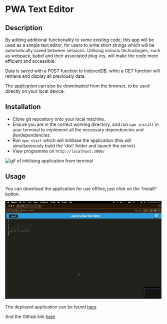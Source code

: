 # PWA Text Editor

## Description

By adding additional functionality to some existing code, this app will be used as a simple text editor, for users to write short strings which will be automatically saved between sessions. Utilising various technologies, such as webpack, babel and their associated plug-ins, will make the code more efficient and accessible.

Data is saved with a POST function to IndexedDB, while a GET function will retrieve and display all previously data.

The application can also be downloaded from the browser, to be used directly on your local device.

## Installation

- Clone git repository onto your local machine.
- Ensure you are in the correct working directory, and run `npm install` in your terminal to implement all the necessary dependencies and devdependencies.
- Run `npm start` which will initiliase the application (this will simultaneously build the 'dist' folder  and launch the server).
- View programme on `http://localhost:3000/`

![gif of initilising application from terminal](./Assets/pwa-jate-npm.gif)

## Usage

You can download the application for use offline, just click on the 'Install!' button.

![gif of installing application from browser](./Assets/pwa-jate-browser-install.gif)

The deployed application can be found [here](https://pwa-text-editor-b-lealan.onrender.com/)

And the Github link [here](https://github.com/BLealan/PWA-text-editor-b-lealan)